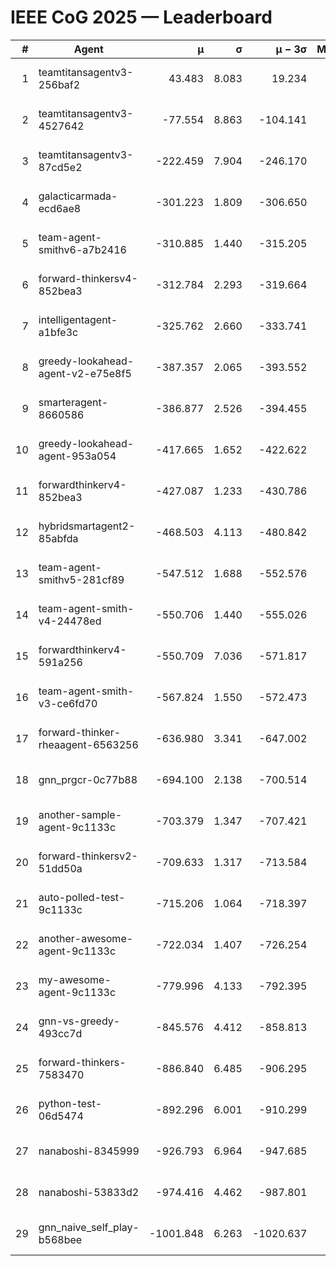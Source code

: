 # IEEE CoG 2025 — Leaderboard

| # | Agent | μ | σ | μ − 3σ | Matches | Updated |
|---:|---|---:|---:|---:|---:|---|
| 1 | teamtitansagentv3-256baf2 | 43.483 | 8.083 | 19.234 | 18676 | 2025-08-24 10:40 |
| 2 | teamtitansagentv3-4527642 | -77.554 | 8.863 | -104.141 | 18450 | 2025-08-24 10:40 |
| 3 | teamtitansagentv3-87cd5e2 | -222.459 | 7.904 | -246.170 | 19766 | 2025-08-24 10:40 |
| 4 | galacticarmada-ecd6ae8 | -301.223 | 1.809 | -306.650 | 17020 | 2025-08-24 10:40 |
| 5 | team-agent-smithv6-a7b2416 | -310.885 | 1.440 | -315.205 | 18560 | 2025-08-24 10:40 |
| 6 | forward-thinkersv4-852bea3 | -312.784 | 2.293 | -319.664 | 15010 | 2025-08-24 10:40 |
| 7 | intelligentagent-a1bfe3c | -325.762 | 2.660 | -333.741 | 15710 | 2025-08-24 10:40 |
| 8 | greedy-lookahead-agent-v2-e75e8f5 | -387.357 | 2.065 | -393.552 | 18930 | 2025-08-24 10:40 |
| 9 | smarteragent-8660586 | -386.877 | 2.526 | -394.455 | 15514 | 2025-08-24 10:40 |
| 10 | greedy-lookahead-agent-953a054 | -417.665 | 1.652 | -422.622 | 17290 | 2025-08-24 10:40 |
| 11 | forwardthinkerv4-852bea3 | -427.087 | 1.233 | -430.786 | 15261 | 2025-08-24 10:40 |
| 12 | hybridsmartagent2-85abfda | -468.503 | 4.113 | -480.842 | 15538 | 2025-08-24 10:40 |
| 13 | team-agent-smithv5-281cf89 | -547.512 | 1.688 | -552.576 | 18120 | 2025-08-24 10:40 |
| 14 | team-agent-smith-v4-24478ed | -550.706 | 1.440 | -555.026 | 18916 | 2025-08-24 10:40 |
| 15 | forwardthinkerv4-591a256 | -550.709 | 7.036 | -571.817 | 15389 | 2025-08-24 10:40 |
| 16 | team-agent-smith-v3-ce6fd70 | -567.824 | 1.550 | -572.473 | 19496 | 2025-08-24 10:40 |
| 17 | forward-thinker-rheaagent-6563256 | -636.980 | 3.341 | -647.002 | 17576 | 2025-08-24 10:40 |
| 18 | gnn_prgcr-0c77b88 | -694.100 | 2.138 | -700.514 | 16460 | 2025-08-24 10:40 |
| 19 | another-sample-agent-9c1133c | -703.379 | 1.347 | -707.421 | 18560 | 2025-08-24 10:40 |
| 20 | forward-thinkersv2-51dd50a | -709.633 | 1.317 | -713.584 | 17776 | 2025-08-24 10:40 |
| 21 | auto-polled-test-9c1133c | -715.206 | 1.064 | -718.397 | 19260 | 2025-08-24 10:40 |
| 22 | another-awesome-agent-9c1133c | -722.034 | 1.407 | -726.254 | 19880 | 2025-08-24 10:40 |
| 23 | my-awesome-agent-9c1133c | -779.996 | 4.133 | -792.395 | 18500 | 2025-08-24 10:40 |
| 24 | gnn-vs-greedy-493cc7d | -845.576 | 4.412 | -858.813 | 14760 | 2025-08-24 10:40 |
| 25 | forward-thinkers-7583470 | -886.840 | 6.485 | -906.295 | 16960 | 2025-08-24 10:40 |
| 26 | python-test-06d5474 | -892.296 | 6.001 | -910.299 | 14750 | 2025-08-24 10:40 |
| 27 | nanaboshi-8345999 | -926.793 | 6.964 | -947.685 | 15190 | 2025-08-24 10:40 |
| 28 | nanaboshi-53833d2 | -974.416 | 4.462 | -987.801 | 14320 | 2025-08-24 10:40 |
| 29 | gnn_naive_self_play-b568bee | -1001.848 | 6.263 | -1020.637 | 14600 | 2025-08-24 10:40 |
